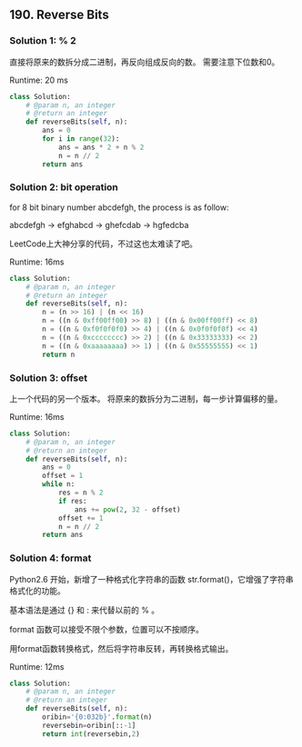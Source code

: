 ## 190. Reverse Bits


### Solution 1: % 2

直接将原来的数拆分成二进制，再反向组成反向的数。
需要注意下位数和0。

Runtime: 20 ms

```Python
class Solution:
    # @param n, an integer
    # @return an integer
    def reverseBits(self, n):
        ans = 0
        for i in range(32):
            ans = ans * 2 + n % 2
            n = n // 2
        return ans
```


### Solution 2: bit operation

for 8 bit binary number abcdefgh, the process is as follow:

abcdefgh -> efghabcd -> ghefcdab -> hgfedcba


LeetCode上大神分享的代码，不过这也太难读了吧。


Runtime: 16ms

```Python
class Solution:
    # @param n, an integer
    # @return an integer
    def reverseBits(self, n):
        n = (n >> 16) | (n << 16)
        n = ((n & 0xff00ff00) >> 8) | ((n & 0x00ff00ff) << 8)
        n = ((n & 0xf0f0f0f0) >> 4) | ((n & 0x0f0f0f0f) << 4)
        n = ((n & 0xcccccccc) >> 2) | ((n & 0x33333333) << 2)
        n = ((n & 0xaaaaaaaa) >> 1) | ((n & 0x55555555) << 1)
        return n
```


### Solution 3: offset

上一个代码的另一个版本。
将原来的数拆分为二进制，每一步计算偏移的量。

Runtime: 16ms

```Python
class Solution:
    # @param n, an integer
    # @return an integer
    def reverseBits(self, n):
        ans = 0
        offset = 1
        while n:
            res = n % 2
            if res:
                ans += pow(2, 32 - offset)
            offset += 1
            n = n // 2
        return ans
```



### Solution 4: format

Python2.6 开始，新增了一种格式化字符串的函数 str.format()，它增强了字符串格式化的功能。

基本语法是通过 {} 和 : 来代替以前的 % 。

format 函数可以接受不限个参数，位置可以不按顺序。

用format函数转换格式，然后将字符串反转，再转换格式输出。

Runtime: 12ms

```Python
class Solution:
    # @param n, an integer
    # @return an integer
    def reverseBits(self, n):
        oribin='{0:032b}'.format(n)
        reversebin=oribin[::-1]
        return int(reversebin,2)
```
